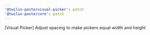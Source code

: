 ```yaml
---
'@twilio-paste/visual-picker': patch
'@twilio-paste/core': patch
---
```


[Visual Picker] Adjust spacing to make pickers equal width and height
